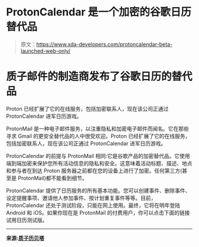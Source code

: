 # ProtonCalendar 是一个加密的谷歌日历替代品

> 原文：<https://www.xda-developers.com/protoncalendar-beta-launched-web-only/>

# 质子邮件的制造商发布了谷歌日历的替代品

Proton 已经扩展了它的在线服务，包括加密联系人，现在该公司正通过 ProtonCalendar 进军日历游戏。

ProtonMail 是一种电子邮件服务，以注重隐私和加密电子邮件而闻名。它在那些寻求 Gmail 的更安全替代品的人中很受欢迎。Proton 已经扩展了它的在线服务，包括加密联系人，现在该公司正通过 ProtonCalendar 进军日历游戏。

ProtonCalendar 的前提与 ProtonMail 相同:它是谷歌产品的加密替代品。它使用端到端加密来保护您所有活动信息的隐私和安全。这意味着活动标题、描述、地点和参与者在到达 Proton 服务器之前都在您的设备上进行了加密。任何第三方(甚至是 ProtonMail)都不能看到细节。

ProtonCalendar 提供了日历服务的所有基本功能。您可以创建事件、删除事件、设定提醒事项、邀请他人参加事件、按计划重复事件等等。目前，ProtonCalendar 还处于测试阶段，只能在网上使用。最终，它将在明年登陆 Android 和 iOS。如果你现在是 ProtonMail 的付费用户，你可以点击下面的链接试用日历测试版。

* * *

**来源:[质子历贝塔](https://beta.protonmail.com/login)**